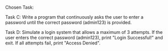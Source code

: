 Chosen Task:

Task C:
Write a program that continuously asks the user to enter a password until the correct password (admin123) is provided.

Task D:
Simulate a login system that allows a maximum of 3 attempts. If the user enters the correct password (admin123), print "Login Successful!" and exit. If all attempts fail, print "Access Denied".
